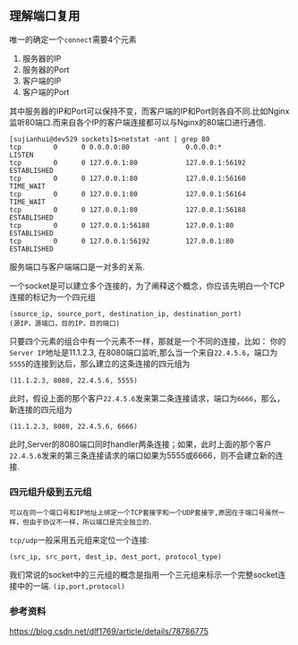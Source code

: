 ## 理解端口复用

唯一的确定一个`connect`需要4个元素

 1. 服务器的IP
 2. 服务器的Port
 3. 客户端的IP
 4. 客户端的Port

其中服务器的IP和Port可以保持不变，而客户端的IP和Port则各自不同.比如Nginx监听80端口.而来自各个IP的客户端连接都可以与Nginx的80端口进行通信.


	[sujianhui@dev529 sockets]$>netstat -ant | grep 80
	tcp        0      0 0.0.0.0:80              0.0.0.0:*               LISTEN     
	tcp        0      0 127.0.0.1:80            127.0.0.1:56192         ESTABLISHED
	tcp        0      0 127.0.0.1:80            127.0.0.1:56160         TIME_WAIT  
	tcp        0      0 127.0.0.1:80            127.0.0.1:56164         TIME_WAIT  
	tcp        0      0 127.0.0.1:80            127.0.0.1:56188         ESTABLISHED
	tcp        0      0 127.0.0.1:56188         127.0.0.1:80            ESTABLISHED
	tcp        0      0 127.0.0.1:56192         127.0.0.1:80            ESTABLISHED

服务端口与客户端端口是一对多的关系.


一个socket是可以建立多个连接的，为了阐释这个概念，你应该先明白一个TCP连接的标记为一个四元组
	
	(source_ip, source_port, destination_ip, destination_port)
	(源IP，源端口，目的IP，目的端口)

只要四个元素的组合中有一个元素不一样，那就是一个不同的连接，比如：
你的`Server IP`地址是11.1.2.3, 在8080端口监听,那么当一个来自`22.4.5.6`，端口为`5555`的连接到达后，那么建立的这条连接的四元组为
	
	(11.1.2.3, 8080, 22.4.5.6, 5555)

此时，假设上面的那个客户`22.4.5.6`发来第二条连接请求，端口为`6666`，那么，新连接的四元组为

	(11.1.2.3, 8080, 22.4.5.6, 6666)

此时,Server的8080端口同时handler两条连接；如果，此时上面的那个客户`22.4.5.6`发来的第三条连接请求的端口如果为5555或6666，则不会建立新的连接.

### 四元组升级到五元组

`可以在同一个端口号和IP地址上绑定一个TCP套接字和一个UDP套接字,原因在于端口号虽然一样，但由于协议不一样，所以端口是完全独立的`.

`tcp/udp`一般采用五元组来定位一个连接:

	(src_ip, src_port, dest_ip, dest_port, protocol_type)

我们常说的socket中的三元组的概念是指用一个三元组来标示一个完整socket连接中的一端. `(ip,port,protocol)`

### 参考资料

https://blog.csdn.net/dlf1769/article/details/78786775
